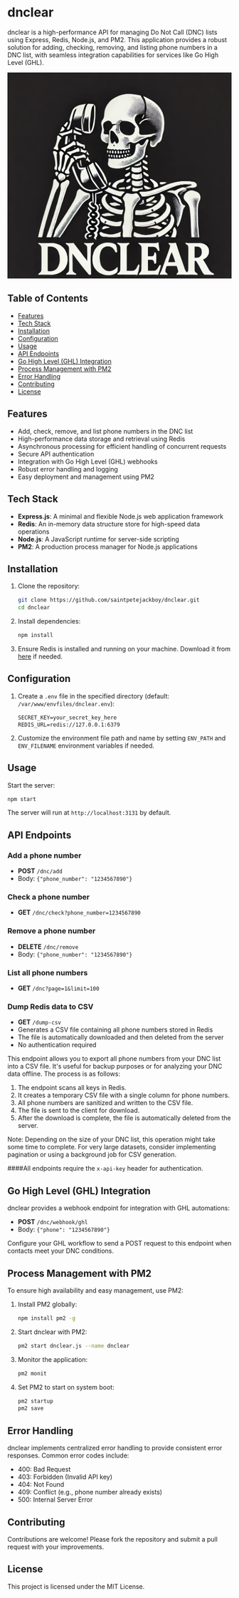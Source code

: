 # dnclear

dnclear is a high-performance API for managing Do Not Call (DNC) lists using Express, Redis, Node.js, and PM2. This application provides a robust solution for adding, checking, removing, and listing phone numbers in a DNC list, with seamless integration capabilities for services like Go High Level (GHL).
<p align="center">
  <img src="img/DNClear.png" alt="DNClear Image">
</p>

## Table of Contents

- [Features](#features)
- [Tech Stack](#tech-stack)
- [Installation](#installation)
- [Configuration](#configuration)
- [Usage](#usage)
- [API Endpoints](#api-endpoints)
- [Go High Level (GHL) Integration](#go-high-level-ghl-integration)
- [Process Management with PM2](#process-management-with-pm2)
- [Error Handling](#error-handling)
- [Contributing](#contributing)
- [License](#license)

## Features

- Add, check, remove, and list phone numbers in the DNC list
- High-performance data storage and retrieval using Redis
- Asynchronous processing for efficient handling of concurrent requests
- Secure API authentication
- Integration with Go High Level (GHL) webhooks
- Robust error handling and logging
- Easy deployment and management using PM2

## Tech Stack

- **Express.js**: A minimal and flexible Node.js web application framework
- **Redis**: An in-memory data structure store for high-speed data operations
- **Node.js**: A JavaScript runtime for server-side scripting
- **PM2**: A production process manager for Node.js applications

## Installation

1. Clone the repository:
   ```bash
   git clone https://github.com/saintpetejackboy/dnclear.git
   cd dnclear
   ```

2. Install dependencies:
   ```bash
   npm install
   ```

3. Ensure Redis is installed and running on your machine. Download it from [here](https://redis.io/download) if needed.

## Configuration

1. Create a `.env` file in the specified directory (default: `/var/www/envfiles/dnclear.env`):
   ```dotenv
   SECRET_KEY=your_secret_key_here
   REDIS_URL=redis://127.0.0.1:6379
   ```

2. Customize the environment file path and name by setting `ENV_PATH` and `ENV_FILENAME` environment variables if needed.

## Usage

Start the server:
```bash
npm start
```

The server will run at `http://localhost:3131` by default.

## API Endpoints

### Add a phone number
- **POST** `/dnc/add`
- Body: `{"phone_number": "1234567890"}`

### Check a phone number
- **GET** `/dnc/check?phone_number=1234567890`

### Remove a phone number
- **DELETE** `/dnc/remove`
- Body: `{"phone_number": "1234567890"}`

### List all phone numbers
- **GET** `/dnc?page=1&limit=100`

### Dump Redis data to CSV
- **GET** `/dump-csv`
- Generates a CSV file containing all phone numbers stored in Redis
- The file is automatically downloaded and then deleted from the server
- No authentication required

This endpoint allows you to export all phone numbers from your DNC list into a CSV file. It's useful for backup purposes or for analyzing your DNC data offline. The process is as follows:

1. The endpoint scans all keys in Redis.
2. It creates a temporary CSV file with a single column for phone numbers.
3. All phone numbers are sanitized and written to the CSV file.
4. The file is sent to the client for download.
5. After the download is complete, the file is automatically deleted from the server.

Note: Depending on the size of your DNC list, this operation might take some time to complete. For very large datasets, consider implementing pagination or using a background job for CSV generation.

####All endpoints require the `x-api-key` header for authentication.

## Go High Level (GHL) Integration

dnclear provides a webhook endpoint for integration with GHL automations:

- **POST** `/dnc/webhook/ghl`
- Body: `{"phone": "1234567890"}`

Configure your GHL workflow to send a POST request to this endpoint when contacts meet your DNC conditions.

## Process Management with PM2

To ensure high availability and easy management, use PM2:

1. Install PM2 globally:
   ```bash
   npm install pm2 -g
   ```

2. Start dnclear with PM2:
   ```bash
   pm2 start dnclear.js --name dnclear
   ```

3. Monitor the application:
   ```bash
   pm2 monit
   ```

4. Set PM2 to start on system boot:
   ```bash
   pm2 startup
   pm2 save
   ```

## Error Handling

dnclear implements centralized error handling to provide consistent error responses. Common error codes include:

- 400: Bad Request
- 403: Forbidden (Invalid API key)
- 404: Not Found
- 409: Conflict (e.g., phone number already exists)
- 500: Internal Server Error

## Contributing

Contributions are welcome! Please fork the repository and submit a pull request with your improvements.

## License

This project is licensed under the MIT License.

